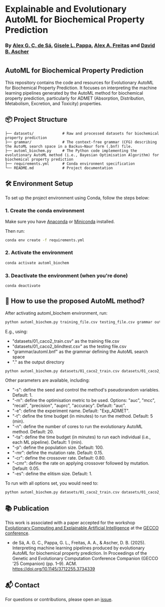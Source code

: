 # Explainable and Evolutionary AutoML for Biochemical Property Prediction
### By [Alex G. C. de Sá](https://scholar.google.com/citations?user=K572cZ0AAAAJ), [Gisele L. Pappa](https://scholar.google.com/citations?user=C_0ZLuYAAAAJ), [Alex A. Freitas](https://scholar.google.com/citations?user=NEP3RPYAAAAJ&hl=en) and [David B. Ascher](https://scholar.google.co.uk/citations?user=7KrAVc0AAAAJ&hl=en)
 
# 

## AutoML for Biochemical Property Prediction

This repository contains the code and resources for Evolutionary AutoML for Biochemical Property Prediction. It focuses on interpreting the machine learning pipelines generated by the AutoML method for biochemical property prediction, particularly for ADMET (Absorption, Distribution, Metabolism, Excretion, and Toxicity) properties.



## 📦 Project Structure

```
├── datasets/             # Raw and processed datasets for biochemical property prediction
├── grammar/              # The context-free grammar (CFG) describing the AutoML search space in a Backus–Naur form (.bnf) file.
├── automl_biochem.py     # The Python code implementing the evolutionary AutoML method (i.e., Bayesian Optimisation Algorithm) for biochemical property prediction
├── requirements.yml      # Conda environment specification
└── README.md             # Project documentation
```

## 🛠️ Environment Setup

To set up the project environment using Conda, follow the steps below:

### 1. Create the conda environment

Make sure you have [Anaconda](https://www.anaconda.com/products/distribution) or [Miniconda](https://docs.conda.io/en/latest/miniconda.html) installed.

Then run:

```bash
conda env create -f requirements.yml
```

### 2. Activate the environment

```bash
conda activate automl_biochem
```

### 3. Deactivate the environment (when you're done)

```bash
conda deactivate
```


## 📖 How to use the proposed AutoML method?

After activating automl_biochem environment, run:

```bash
python automl_biochem.py training_file.csv testing_file.csv grammar output_directory
```

E.g., using:

* "datasets/01_caco2_train.csv" as the training file.csv
* "datasets/01_caco2_blindtest.csv" as the testing file.csv
* "grammar/automl.bnf" as the grammar defining the AutoML search space
* "." as the output directory


```bash
python automl_biochem.py datasets/01_caco2_train.csv datasets/01_caco2_blindtest.csv grammar/automl.bnf .
```


Other parameters are available, including:

* "-s": define the seed and control the method's pseudorandom variables. Default: 1.
* "-m": define the optimisation metric to be used. Options: "auc", "mcc", "recall", "precision", "auprc", "accuracy". Default: "auc".
* "-e": define the experiment name. Default: "Exp_ADMET".
* "-t": define the time budget (in minutes) to run the method. Default: 5 (min).
* "-n": define the number of cores to run the evolutionary AutoML method. Default: 20.
* "-ta": define the time budget (in minutes) to run each individual (i.e., each ML pipeline). Default: 1 (min).
* "-p": define the population size. Default: 100.
* "-mr": define the mutation rate. Default: 0.15.
* "-cr": define the crossover rate. Default: 0.80.
* "-cmr": define the rate on applying crossover followed by mutation. Default: 0.05.
* "-es": define the elitism size. Default: 1.


To run with all options set, you would need to:


```bash
python automl_biochem.py datasets/01_caco2_train.csv datasets/01_caco2_blindtest.csv grammar/automl.bnf . -s 1 -m auc -e Exp_ADMET -t 5 -n 20 -ta 1 -p 100 -mr 0.15 -cr 0.80 -cmr 0.05 -es 1
```

## 📚 Publication

This work is associated with a paper accepted for the workshop [Evolutionary Computing and Explainable Artificial Intelligence](https://ecxai.github.io/ecxai/workshop-2025) at the [GECCO conference](https://gecco-2025.sigevo.org/HomePage). 

* de Sá, A. G. C., Pappa, G. L., Freitas, A. A., & Ascher, D. B. (2025). Interpreting machine learning pipelines produced by evolutionary AutoML for biochemical property prediction. In Proceedings of the Genetic and Evolutionary Computation Conference Companion (GECCO ’25 Companion) (pp. 1–9). ACM. https://doi.org/10.1145/3712255.3734339


## 📬 Contact

For questions or contributions, please open an [issue](https://github.com/alexgcsa/ecxai_workshop_2025/issues).
